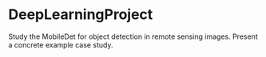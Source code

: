 # DeepLearningProject
Study the MobileDet for object detection in remote sensing images. Present a concrete  example case study.
